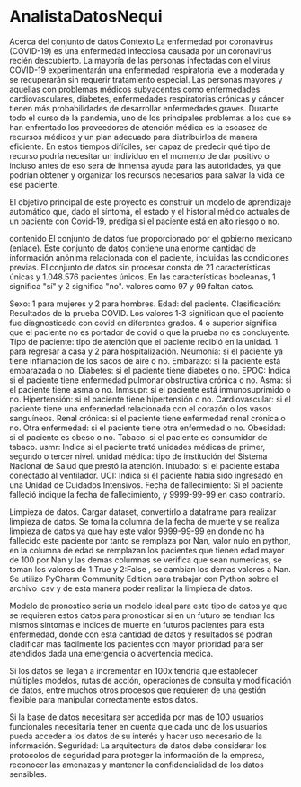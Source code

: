 # AnalistaDatosNequi
Acerca del conjunto de datos
Contexto
La enfermedad por coronavirus (COVID-19) es una enfermedad infecciosa causada por un coronavirus recién descubierto. La mayoría de las personas infectadas con el virus COVID-19 experimentarán una enfermedad respiratoria leve a moderada y se recuperarán sin requerir tratamiento especial. Las personas mayores y aquellas con problemas médicos subyacentes como enfermedades cardiovasculares, diabetes, enfermedades respiratorias crónicas y cáncer tienen más probabilidades de desarrollar enfermedades graves.
Durante todo el curso de la pandemia, uno de los principales problemas a los que se han enfrentado los proveedores de atención médica es la escasez de recursos médicos y un plan adecuado para distribuirlos de manera eficiente. En estos tiempos difíciles, ser capaz de predecir qué tipo de recurso podría necesitar un individuo en el momento de dar positivo o incluso antes de eso será de inmensa ayuda para las autoridades, ya que podrían obtener y organizar los recursos necesarios para salvar la vida de ese paciente.

El objetivo principal de este proyecto es construir un modelo de aprendizaje automático que, dado el síntoma, el estado y el historial médico actuales de un paciente con Covid-19, prediga si el paciente está en alto riesgo o no.

contenido
El conjunto de datos fue proporcionado por el gobierno mexicano (enlace). Este conjunto de datos contiene una enorme cantidad de información anónima relacionada con el paciente, incluidas las condiciones previas. El conjunto de datos sin procesar consta de 21 características únicas y 1.048.576 pacientes únicos. En las características booleanas, 1 significa "sí" y 2 significa "no". valores como 97 y 99 faltan datos.

Sexo: 1 para mujeres y 2 para hombres.
Edad: del paciente.
Clasificación: Resultados de la prueba COVID. Los valores 1-3 significan que el paciente fue diagnosticado con covid en diferentes
grados. 4 o superior significa que el paciente no es portador de covid o que la prueba no es concluyente.
Tipo de paciente: tipo de atención que el paciente recibió en la unidad. 1 para regresar a casa y 2 para hospitalización.
Neumonía: si el paciente ya tiene inflamación de los sacos de aire o no.
Embarazo: si la paciente está embarazada o no.
Diabetes: si el paciente tiene diabetes o no.
EPOC: Indica si el paciente tiene enfermedad pulmonar obstructiva crónica o no.
Asma: si el paciente tiene asma o no.
Inmsupr: si el paciente está inmunosuprimido o no.
Hipertensión: si el paciente tiene hipertensión o no.
Cardiovascular: si el paciente tiene una enfermedad relacionada con el corazón o los vasos sanguíneos.
Renal crónica: si el paciente tiene enfermedad renal crónica o no.
Otra enfermedad: si el paciente tiene otra enfermedad o no.
Obesidad: si el paciente es obeso o no.
Tabaco: si el paciente es consumidor de tabaco.
usmr: Indica si el paciente trató unidades médicas de primer, segundo o tercer nivel.
unidad médica: tipo de institución del Sistema Nacional de Salud que prestó la atención.
Intubado: si el paciente estaba conectado al ventilador.
UCI: Indica si el paciente había sido ingresado en una Unidad de Cuidados Intensivos.
Fecha de fallecimiento: Si el paciente falleció indique la fecha de fallecimiento, y 9999-99-99 en caso contrario.

Limpieza de datos.
Cargar dataset, convertirlo a dataframe para realizar limpieza de datos.
Se toma la columna de la fecha de muerte y se realiza limpieza de datos ya que hay este valor 9999-99-99 en donde no ha fallecido este paciente
por tanto se remplaza por Nan, valor nulo en python, en la columna de edad se remplazan los pacientes que tienen edad mayor de 100 por Nan
y las demas columnas se verifica que sean numericas, se toman los valores de 1:True y 2:False , se cambian los demas valores a Nan.
Se utilizo PyCharm Community Edition para trabajar con Python sobre el archivo .csv y de esta manera poder realizar la limpieza de datos.

Modelo de pronostico seria un modelo ideal para este tipo de datos ya que se requieren estos datos para pronosticar si en un futuro 
se tendran los mismos sintomas e indices de muerte en futuros pacientes para esta enfermedad, donde con esta cantidad de datos y resultados 
se podran cladificar mas facilmente los pacientes con mayor prioridad para ser atendidos dada una emergencia o advertencia medica.

Si los datos se llegan a incrementar en 100x tendria que establecer múltiples modelos, rutas de acción, operaciones de consulta y modificación de datos, entre muchos otros procesos que requieren de una gestión flexible para manipular correctamente estos datos.

Si la base de datos necesitara ser accedida por mas de 100 usuarios funcionales necesitaria tener en cuenta que cada uno de los usuarios pueda acceder a los datos de su interés y hacer uso necesario de la información.
Seguridad: La arquitectura de datos debe considerar los protocolos de seguridad para proteger la información de la empresa, reconocer las amenazas y mantener la confidencialidad de los datos sensibles.

